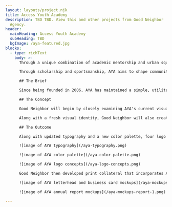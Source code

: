 ```yaml
---
layout: layouts/project.njk
title: Access Youth Academy
description: TBD TBD. View this and other projects from Good Neighbor
  Agency.
header:
  mainHeading: Access Youth Academy
  subHeading: TBD
  bgImage: /aya-featured.jpg
blocks:
  - type: richText
    body: >-
      Through a unique combination of academic mentorship and urban squash, [Access Youth Academy (AYA)](https://accessyouthacademy.org/) works to transform the lives of underserved youth in San Diego, California. Students accepted into AYA's program begin their journey in 7th grade and receive intellectual, physical, and social guidance and enrichment over the next 12 years.

      Through scholarship and sportsmanship, AYA aims to shape community leaders, fuel academic achievement, and help Access students navigate the process from high school, to college, and into a successful career.

      ## The Brief

      Since being founded in 2006, AYA has maintained a simple, utilitarian aesthetic that has served the organization well for many years. However, with the breaking of ground on a $12 million, state-of-the art Academic Squash Center in southeast San Diego, AYA was looking to reconceptualize their visual identity to better reflect the organization's mission, vision, and impact.

      ## The Concept

      Good Neighbor will begin by closely examining AYA's current visual identity and branding strategy in order gather insights and inspiration. After gathering data, multiple versions of visual identity assets will be created, each reflecting AYA's dedication to scholarship, sportsmanship, and transforming the lives of underserved youth.

      Along with a fresh visual identity, Good Neighbor will also create concepts for print collateral to help AYA envision how their new brand assets might be reflected in the real world.

      ## The Outcome

      Along with updated typography and a new color palette, four logo concepts were developed for AYA. Both the round and the crest logo concepts took inspiration from academic and athletic academies, particularly those in Europe. The goal with each of these concepts is to communicate AYA's commitment to their student's academic and athletic excellence, while giving an air of ceremony and pride.

      ![image of AYA typography](/aya-typography.png)

      ![image of AYA color palette](/aya-color-palette.png)

      ![image of AYA logo concepts](/aya-logo-concepts.png)

      Good Neighbor then developed print collateral that incorporates AYA's new visual identity concepts. Specifically, we created two versions of letterhead, business card mockups, and a new take on AYA's annual report.

      ![image of AYA letterhead and business card mockups](/aya-mockups-print.png)

      ![image of AYA annual report mockups](/aya-mockups-report-1.png)

---
```

